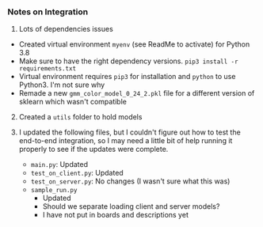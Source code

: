 ### Notes on Integration

1) Lots of dependencies issues
- Created virtual environment `myenv` (see ReadMe to activate) for Python 3.8
- Make sure to have the right dependency versions. `pip3 install -r requirements.txt`
- Virtual environment requires `pip3` for installation and `python` to use Python3. I'm not sure why
- Remade a new `gmm_color_model_0_24_2.pkl` file for a different version of sklearn which wasn't compatible

2) Created a `utils` folder to hold models

3) I updated the following files, but I couldn't figure out how to test the end-to-end integration, so I may need a little bit of help running it properly to see if the updates were complete. 
    - `main.py`: Updated
    - `test_on_client.py`: Updated 
    - `test_on_server.py`: No changes (I wasn't sure what this was)
    - `sample_run.py`
        - Updated
        - Should we separate loading client and server models?
        - I have not put in boards and descriptions yet
